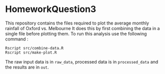 # HomeworkQuestion3

This repository contains the files required to plot the average monthly rainfall of Oxford vs. Melbourne
It does this by first combining the data in a single file before plotting them. 
To run this analysis use the following command :
```
Rscript src/combine-data.R
Rscript src/make-plot.R
```
The raw input data is in `raw_data`, processed data is in `processed_data` and the results are in `out`.
